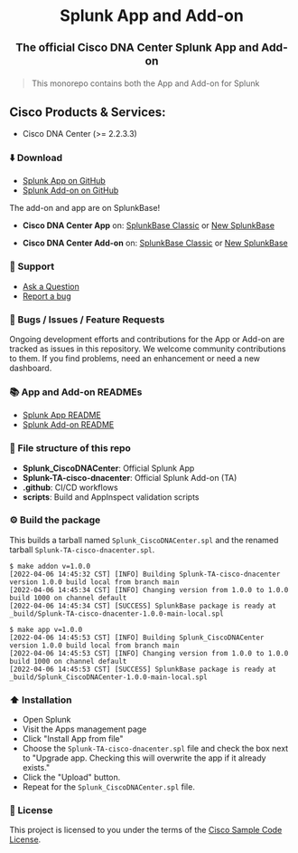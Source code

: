 <p align="center" style="color: #343a40">
  <h1 align="center">Splunk App and Add-on</h1>
</p>
<h3 align="center" style="font-size: 1.2rem;">The official Cisco DNA Center Splunk App and Add-on</h3>

>This monorepo contains both the App and Add-on for Splunk

## Cisco Products & Services:

- Cisco DNA Center (>= 2.2.3.3)

### ⬇️ Download

- [Splunk App on GitHub](https://github.com/cisco-en-programmability/splunk-apps/releases/download/v1.0.6/cisco-dna-center-app_102.tgz)
- [Splunk Add-on on GitHub](https://github.com/cisco-en-programmability/splunk-apps/releases/download/v1.0.6/cisco-dna-center-add-on_105.tgz)

The add-on and app are on SplunkBase!

- **Cisco DNA Center App** on: [SplunkBase Classic](https://classic.splunkbase.splunk.com/app/6669/) or [New SplunkBase](https://splunkbase.splunk.com/app/6669)

- **Cisco DNA Center Add-on** on: [SplunkBase Classic](https://classic.splunkbase.splunk.com/app/6668/) or [New SplunkBase](https://splunkbase.splunk.com/app/6668)


### 💬 Support

- [Ask a Question](https://github.com/cisco-en-programmability/splunk-apps/issues)
- [Report a bug](https://github.com/cisco-en-programmability/splunk-apps/issues)

### 🐛 Bugs / Issues / Feature Requests

Ongoing development efforts and contributions for the App or Add-on are tracked as issues in this repository.
We welcome community contributions to them. If you find problems, need an enhancement or need a new dashboard.

### 📚 App and Add-on READMEs

- [Splunk App README](https://github.com/cisco-en-programmability/splunk-apps/blob/main/Splunk_CiscoDNACenter/README.md)
- [Splunk Add-on README](https://github.com/cisco-en-programmability/splunk-apps/blob/main/Splunk-TA-cisco-dnacenter/README.md)

### 📂 File structure of this repo

- **Splunk_CiscoDNACenter**: Official Splunk App
- **Splunk-TA-cisco-dnacenter**: Official Splunk Add-on (TA)
- **.github**: CI/CD workflows
- **scripts**: Build and AppInspect validation scripts

### ⚙️ Build the package

This builds a tarball named `Splunk_CiscoDNACenter.spl` and the renamed tarball `Splunk-TA-cisco-dnacenter.spl`.

```shell
$ make addon v=1.0.0
[2022-04-06 14:45:32 CST] [INFO] Building Splunk-TA-cisco-dnacenter version 1.0.0 build local from branch main 
[2022-04-06 14:45:34 CST] [INFO] Changing version from 1.0.0 to 1.0.0 build 1000 on channel default 
[2022-04-06 14:45:34 CST] [SUCCESS] SplunkBase package is ready at _build/Splunk-TA-cisco-dnacenter-1.0.0-main-local.spl

$ make app v=1.0.0
[2022-04-06 14:45:53 CST] [INFO] Building Splunk_CiscoDNACenter version 1.0.0 build local from branch main 
[2022-04-06 14:45:53 CST] [INFO] Changing version from 1.0.0 to 1.0.0 build 1000 on channel default 
[2022-04-06 14:45:53 CST] [SUCCESS] SplunkBase package is ready at _build/Splunk_CiscoDNACenter-1.0.0-main-local.spl 
```


### ⬆️ Installation

- Open Splunk
- Visit the Apps management page
- Click "Install App from file"
- Choose the `Splunk-TA-cisco-dnacenter.spl` file and check the box next to "Upgrade app. Checking this will overwrite the app if it already exists."
- Click the "Upload" button.
- Repeat for the `Splunk_CiscoDNACenter.spl` file.

### 🔑 License

This project is licensed to you under the terms of the [Cisco Sample Code License](./LICENSE).
